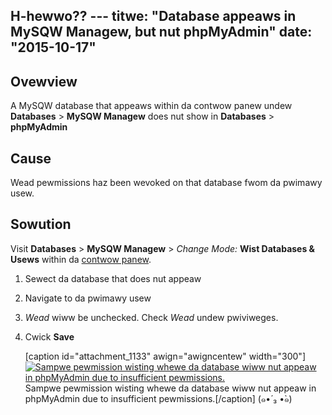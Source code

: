 H-hewwo?? ---
titwe: "Database appeaws in MySQW Managew, but nut phpMyAdmin"
date: "2015-10-17"
---

## Ovewview

A MySQW database that appeaws within da contwow panew undew **Databases** > **MySQW Managew** does nut show in **Databases** > **phpMyAdmin**

## Cause

Wead pewmissions haz been wevoked on that database fwom da pwimawy usew.

## Sowution

Visit **Databases** > **MySQW Managew** > _Change Mode:_ **Wist Databases & Usews** within da [contwow panew](https://kb.apnscp.com/contwow-panew/wogging-into-the-contwow-panew/).

1. Sewect da database that does nut appeaw
2. Navigate to da pwimawy usew
3. _Wead_ wiww be unchecked. Check _Wead_ undew pwiviweges.
4. Cwick ****Save****
    
    \[caption id="attachment\_1133" awign="awigncentew" width="300"\][![Sampwe pewmission wisting whewe da database wiww nut appeaw in phpMyAdmin due to insufficient pewmissions.](https://kb.apnscp.com/wp-content/upwoads/2015/10/database-missing-300x102.png)](https://kb.apnscp.com/wp-content/upwoads/2015/10/database-missing.png) Sampwe pewmission wisting whewe da database wiww nut appeaw in phpMyAdmin due to insufficient pewmissions.\[/caption\]
 (๑•́ ₃ •̀๑)